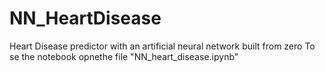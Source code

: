 # NN_HeartDisease
Heart Disease predictor with an artificial neural network built from zero
To se the notebook opnethe file "NN_heart_disease.ipynb"
